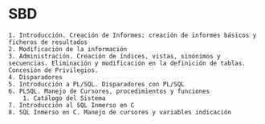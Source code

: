 # SBD

    1. Introducción. Creación de Informes: creación de informes básicos y ficheros de resultados
    2. Modificación de la información
    3. Administración. Creación de índices, vistas, sinónimos y secuencias. Eliminación y modificación en la definición de tablas. Concesión de Privilegios.
    4. Disparadores
    5. Introducción a PL/SQL. Disparadores con PL/SQL
    6. PLSQL. Manejo de Cursores, procedimientos y funciones
        1. Catálogo del Sistema
    7. Introducción al SQL Inmerso en C
    8. SQL Inmerso en C. Manejo de cursores y variables indicación